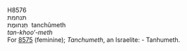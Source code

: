 <body>
  <p>H8576<br>  תּנחמת  <br> תַּּנחוּמֶת  ‎  tanchûmeth  <br><i>tan-khoo‘-meth </i><br>For <a href="h8575.htm">8575</a> (feminine); <i>Tanchumeth</i>, an Israelite: - Tanhumeth.<br></p>
 </body>